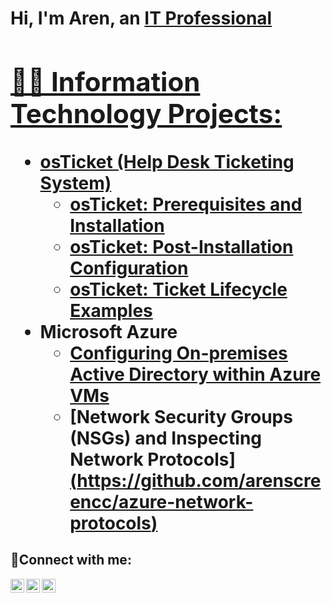 <h1>Hi, I'm Aren, an <a href="https://linkedin.com/in/Josh">IT Professional

<h2>👨‍💻 Information Technology Projects:</h2>

- <b>osTicket (Help Desk Ticketing System)</b>
  - [osTicket: Prerequisites and Installation](https://github.com/arenscreencc/osticket-prereqs)
  - [osTicket: Post-Installation Configuration](https://github.com/arenscreencc/post-install-config)
  - [osTicket: Ticket Lifecycle Examples](https://github.com/arenscreencc/ticket-lifecycle)
- <b>Microsoft Azure</b>
  - [Configuring On-premises Active Directory within Azure VMs](https://github.com/arenscreencc/configure-ad)
  - [Network Security Groups (NSGs) and Inspecting Network Protocols][(https://github.com/arenscreencc/azure-network-protocols)](https://github.com/arenscreen/azure-network-protocols.git)

<h2>🤳Connect with me:</h2>

[<img align="left" alt="Josh | Twitter" width="22px" src="https://cdn.jsdelivr.net/npm/simple-icons@v3/icons/twitter.svg" />][twitter]
[<img align="left" alt="Josh | LinkedIn" width="22px" src="https://cdn.jsdelivr.net/npm/simple-icons@v3/icons/linkedin.svg" />][linkedin]
[<img align="left" alt="Josh | Instagram" width="22px" src="https://cdn.jsdelivr.net/npm/simple-icons@v3/icons/instagram.svg" />][instagram]

[twitter]: https://twitter.com/
[instagram]: https://www.instagram.com/
[linkedin]: https://linkedin.com/in/arenscreen
